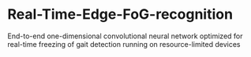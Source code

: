 # Real-Time-Edge-FoG-recognition
End-to-end one-dimensional convolutional neural network optimized for real-time freezing of gait detection running on resource-limited devices 
